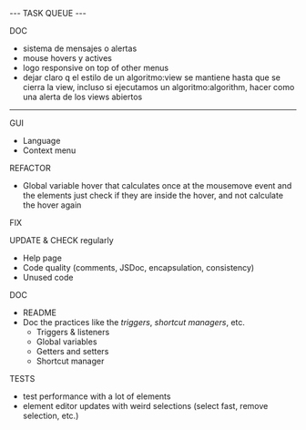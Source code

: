 
--- TASK QUEUE ---

DOC

- sistema de mensajes o alertas
- mouse hovers y actives
- logo responsive on top of other menus
- dejar claro q el estilo de un algoritmo:view se mantiene hasta que se cierra la view, incluso si ejecutamos un algoritmo:algorithm, hacer como una alerta de los views abiertos

------------------

GUI
  - Language
  - Context menu

REFACTOR 
  - Global variable hover that calculates once at the mousemove event and the elements just check if they are inside the hover, and not calculate the hover again

FIX

UPDATE & CHECK regularly
  - Help page
  - Code quality (comments, JSDoc, encapsulation, consistency)
  - Unused code

DOC
  - README
  - Doc the practices like the *triggers*, *shortcut managers*, etc.
    - Triggers & listeners
    - Global variables
    - Getters and setters
    - Shortcut manager

TESTS
  - test performance with a lot of elements
  - element editor updates with weird selections (select fast, remove selection, etc.)